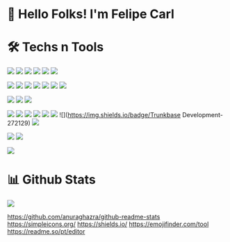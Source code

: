 # 👋 Hello Folks! I'm Felipe Carl

# 🛠️ Techs n Tools
![](https://img.shields.io/badge/javascript-F7DF1E)
![](https://img.shields.io/badge/typescript-3178c6)
![](https://img.shields.io/badge/HTML-f75b1e)
![](https://img.shields.io/badge/CSS-264de4)
![](https://img.shields.io/badge/VBA-FFFFFF)
![](https://img.shields.io/badge/MQL5-edbd37)



![](https://img.shields.io/badge/reactJs-61dafb)
![](https://img.shields.io/badge/styled--components-palevioletred)
![](https://img.shields.io/badge/bootstrap-533484)
![](https://img.shields.io/badge/redux-533484)
![](https://img.shields.io/badge/redux--toolkit-533484)
![](https://img.shields.io/badge/cypress-04c38e)
![](https://img.shields.io/badge/jest-98425b)



![](https://img.shields.io/badge/react--Native-06bcee)
![](https://img.shields.io/badge/nodeJs-026e00)
![](https://img.shields.io/badge/mongoDB-13aa52)

![](https://img.shields.io/badge/vscode-0066b8)
![](https://img.shields.io/badge/mongoDBCompass-13aa52)
![](https://img.shields.io/badge/postman-ff6c37)
![](https://img.shields.io/badge/insomnia-4000bf)
![](https://img.shields.io/badge/github-272629)
![](https://img.shields.io/badge/git-272129)
![](https://img.shields.io/badge/Trunkbase Development-272129)
![](https://img.shields.io/badge/GitFlow-272129)

![](https://img.shields.io/badge/windows-0067b8)
![](https://img.shields.io/badge/macOs-1d1d1f)


![](https://img.shields.io/badge/scrum-FFFFFF)









# 📊 Github Stats
<img align="center" src="https://github-readme-stats.vercel.app/api/top-langs/?username=felipecarl&theme=radical" />

https://github.com/anuraghazra/github-readme-stats
https://simpleicons.org/
https://shields.io/
https://emojifinder.com/tool
https://readme.so/pt/editor
